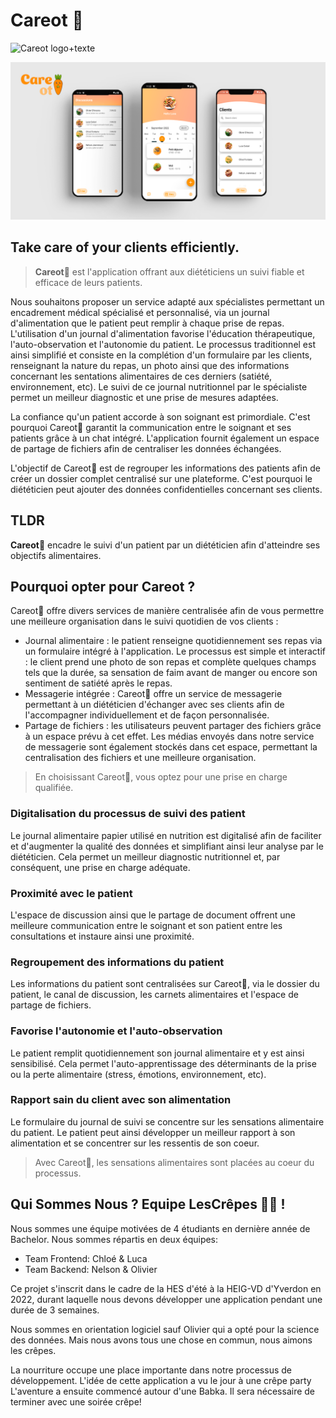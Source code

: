 # **Careot 🥕**

![Careot logo+texte](https://user-images.githubusercontent.com/60699567/187143896-1e8c0bed-d6bb-4128-8a1f-22269e0c2f4d.svg)

![AppShowcase](/docs/careot_app_social_preview.png)

## Take care of your clients efficiently.

>**Careot**🥕 est l'application offrant aux diététiciens un suivi fiable et efficace de leurs patients.

Nous souhaitons proposer un service adapté aux spécialistes permettant un encadrement médical spécialisé et personnalisé, via un journal d'alimentation que le patient peut remplir à chaque prise de repas. L'utilisation d'un journal d'alimentation favorise l'éducation thérapeutique, l'auto-observation et l'autonomie du patient. Le processus traditionnel est ainsi simplifié et consiste en la complétion d'un formulaire par les clients, renseignant la nature du repas, un photo ainsi que des informations concernant les sentations alimentaires de ces derniers (satiété, environnement, etc). Le suivi de ce journal nutritionnel par le spécialiste permet un meilleur diagnostic et une prise de mesures adaptées. 

La confiance qu'un patient accorde à son soignant est primordiale. C'est pourquoi Careot🥕 garantit la communication entre le soignant et ses patients grâce à un chat intégré. L'application fournit également un espace de partage de fichiers afin de centraliser les données échangées.

L'objectif de Careot🥕 est de regrouper les informations des patients afin de créer un dossier complet centralisé sur une plateforme. C'est pourquoi le diététicien peut ajouter des données confidentielles concernant ses clients.

## TLDR

**Careot**🥕 encadre le suivi d'un patient par un diététicien afin d'atteindre ses objectifs alimentaires. 

## Pourquoi opter pour Careot ?
Careot🥕 offre divers services de manière centralisée afin de vous permettre une meilleure organisation dans le suivi quotidien de vos clients :
- Journal alimentaire : le patient renseigne quotidiennement ses repas via un formulaire intégré à l'application. Le processus est simple et interactif : le client prend une photo de son repas et complète quelques champs tels que la durée, sa sensation de faim avant de manger ou encore son sentiment de satiété après le repas.
- Messagerie intégrée : Careot🥕 offre un service de messagerie permettant à un diététicien d'échanger avec ses clients afin de l'accompagner individuellement et de façon personnalisée.
- Partage de fichiers : les utilisateurs peuvent partager des fichiers grâce à un espace prévu à cet effet. Les médias envoyés dans notre service de messagerie sont également stockés dans cet espace, permettant la centralisation des fichiers et une meilleure organisation.

> En choisissant Careot🥕, vous optez pour une prise en charge qualifiée.

### Digitalisation du processus de suivi des patient
Le journal alimentaire papier utilisé en nutrition est digitalisé afin de faciliter et d'augmenter la qualité des données et simplifiant ainsi leur analyse par le diététicien. Cela permet un meilleur diagnostic nutritionnel et, par conséquent, une prise en charge adéquate.

### Proximité avec le patient
L'espace de discussion ainsi que le partage de document offrent une meilleure communication entre le soignant et son patient entre les consultations et instaure ainsi une proximité.

### Regroupement des informations du patient
Les informations du patient sont centralisées sur Careot🥕, via le dossier du patient, le canal de discussion, les carnets alimentaires et l'espace de partage de fichiers.

### Favorise l'autonomie et l'auto-observation
Le patient remplit quotidiennement son journal alimentaire et y est ainsi sensibilisé. Cela permet l'auto-apprentissage des déterminants de la prise ou la perte alimentaire (stress, émotions, environnement, etc).

### Rapport sain du client avec son alimentation
Le formulaire du journal de suivi se concentre sur les sensations alimentaire du patient. Le patient peut ainsi développer un meilleur rapport à son alimentation et se concentrer sur les ressentis de son coeur.

> Avec Careot🥕, les sensations alimentaires sont placées au coeur du processus.

## Qui Sommes Nous ?  Equipe LesCrêpes 🙋‍♀️ !

Nous sommes une équipe motivées de 4 étudiants en dernière année de Bachelor. Nous sommes répartis en deux équipes:

- Team Frontend: Chloé & Luca
- Team Backend: Nelson & Olivier

Ce projet s'inscrit dans le cadre de la HES d'été à la HEIG-VD d'Yverdon en 2022, durant laquelle nous devons développer une application pendant une durée de 3 semaines.

Nous sommes en orientation logiciel sauf Olivier qui a opté pour la science des données. Mais nous avons tous une chose en commun, nous aimons les crêpes.

La nourriture occupe une place importante dans notre processus de développement. L'idée de cette application a vu le jour à une crêpe party
L'aventure a ensuite commencé autour d'une Babka. Il sera nécessaire de terminer avec une soirée crêpe!

